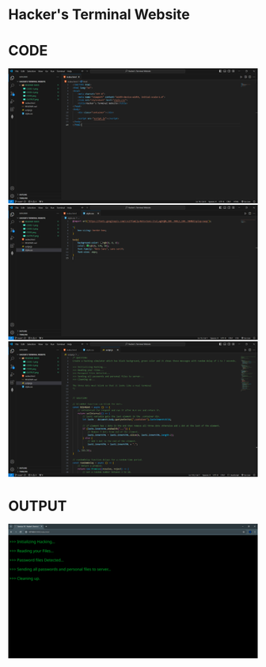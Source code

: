 # Hacker's Terminal Website

# CODE

![Alt text](README-IMGS/CODE.png)
![Alt text](README-IMGS/CODE-1.png)
![Alt text](README-IMGS/CODE-2.png)

# OUTPUT

![Alt text](README-IMGS/OUTPUT.png)